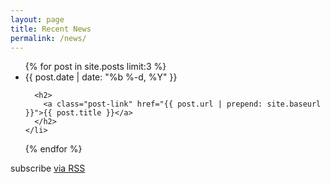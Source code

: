 ```yaml
---
layout: page
title: Recent News
permalink: /news/
---
```



<ul class="post-list">
  {% for post in site.posts limit:3 %}
    <li>
      <span class="post-meta">{{ post.date | date: "%b %-d, %Y" }}</span>

      <h2>
        <a class="post-link" href="{{ post.url | prepend: site.baseurl }}">{{ post.title }}</a>
      </h2>
    </li>
  {% endfor %}
</ul>
        
<p class="rss-subscribe">subscribe <a href="{{ "/feed.xml" | prepend: site.baseurl }}">via RSS</a></p>